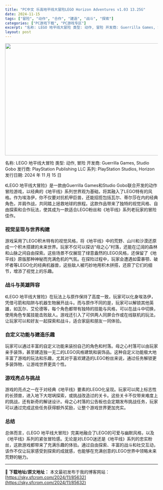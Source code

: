 ```yaml
---
title: "PC中文 乐高地平线大冒险LEGO Horizon Adventures v1.03 13.25G"
date: 2024-11-15
tags: ["冒险", "动作", "合作", "建造", "战斗", "探索"]
categories: ["PC游戏下载", "PC游戏专区"]
excerpt: "名称: LEGO 地平线大冒险 类型: 动作, 冒险 开发商: Guerrilla Games, Studio Gobo 发行商: PlayStation Publishing LLC 系列: PlayStation Studios, Horizon 发行日期: 2024 年 11 月 15 日 《&hellip;"
layout: post
---
```


<img class="aligncenter size-full wp-image-85633" src="https://sky.sfcrom.com/wp-content/uploads/2024/11/2024111423352436.webp" alt="" width="660" height="370" />

名称: LEGO 地平线大冒险
类型: 动作, 冒险
开发商: Guerrilla Games, Studio Gobo
发行商: PlayStation Publishing LLC
系列: PlayStation Studios, Horizon
发行日期: 2024 年 11 月 15 日

《LEGO 地平线大冒险》是一款由Guerrilla Games和Studio Gobo联合开发的动作冒险游戏，以经典的《地平线》系列世界观为基础，将其融入了LEGO特有的风格。作为埃洛伊，你不仅要对抗机甲巨兽，还能招揽包括瓦尔、蒂尔莎在内的经典角色，并肩作战，共同踏上拯救地球的旅程。这款作品带来了独特的视觉风格、自由探索和合作玩法，使其成为一款适合LEGO粉丝和《地平线》系列老玩家的冒险佳作。
<h3>视觉呈现与世界构建</h3>
游戏采用了LEGO积木特有的视觉风格，将《地平线》中的荒野、山川和沙漠还原成一个积木搭建的未来世界。玩家不仅可以探访“母之心”村落，还能在辽阔的森林和山脉之间自由探索。这些场景不仅展现了绿意盎然的LEGO风格，还保留了《地平线》原版那种神秘而充满危机的气氛。在探险过程中，玩家会遭遇如雷暴颚、破坏者等LEGO化的经典机器兽，这些敌人被巧妙地用积木拼搭，还原了它们的细节，增添了视觉上的乐趣。
<h3>战斗与英雄阵容</h3>
《LEGO 地平线大冒险》在玩法上与原作保持了高度一致，玩家可以化身埃洛伊，凭借弓箭和陷阱与机器生物展开战斗。而与原作不同的是，玩家可以解锁其他英雄，如瓦尔、艾伦德等，每个角色都带有独特的技能与风格，可以在战斗中切换，使用角色专属技能击败敌人。游戏还引入了可供两人同屏合作或在线联机的玩法，让玩家可以和好友一起探索和战斗，适合家庭和朋友一同体验。
<h3>自定义功能与建造乐趣</h3>
玩家可以通过丰富的自定义功能来装扮自己的角色和村落。母之心村落可以由玩家亲手装饰，甚至建造独一无二的LEGO风格建筑和装饰品。这种自定义功能极大地丰富了游戏的玩法和乐趣，尤其对于喜欢建造的LEGO粉丝来说，通过任务解锁更多装饰物，让游戏世界更具个性。
<h3>游戏亮点与挑战</h3>
游戏的亮点之一在于对经典《地平线》要素的LEGO化呈现。玩家可以爬上标志性的长颈兽，进入地下大坩埚探索，或挑战改造过的关卡。这些关卡不仅带来难度上的挑战，还有新奇的解谜设计。母之心村落的公告板也会定期发布挑战任务，玩家可以通过完成这些任务获得额外奖励，让整个游戏世界更加充实。
<h3>总结</h3>
总体而言，《LEGO 地平线大冒险》完美地融合了LEGO的可爱与幽默风格，以及《地平线》系列的紧张冒险感。无论是对LEGO迷还是《地平线》系列的忠实粉丝，这款游戏都带来了充满乐趣的体验。通过自由探索、丰富的战斗和社交互动，该作不仅让玩家感受到探索的成就感，也能够在充满创意的LEGO世界中领略未来荒野的魅力。

---
📖 **下载地址/原文地址：** 本文最初发布于我的博客网站：[https://sky.sfcrom.com/2024/11/85632](https://sky.sfcrom.com/2024/11/85632)
